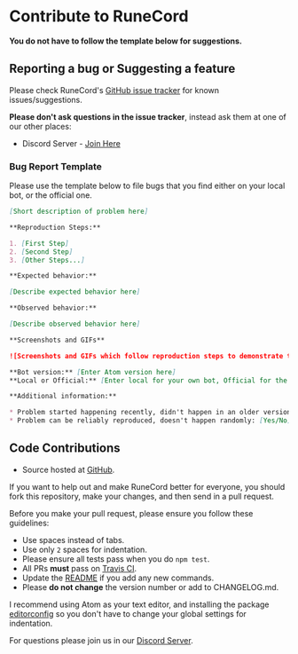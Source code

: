 # Contribute to RuneCord

**You do not have to follow the template below for suggestions.**

## Reporting a bug or Suggesting a feature
Please check RuneCord's [GitHub issue tracker](https://github.com/unlucky4ever/RuneCord/issues) for known issues/suggestions.

**Please don't ask questions in the issue tracker**, instead ask them at one of our other places:

* Discord Server - [Join Here](https://discord.me/runecord)

### Bug Report Template
Please use the template below to file bugs that you find either on your local bot, or the official one.

```markdown
[Short description of problem here]

**Reproduction Steps:**

1. [First Step]
2. [Second Step]
3. [Other Steps...]

**Expected behavior:**

[Describe expected behavior here]

**Observed behavior:**

[Describe observed behavior here]

**Screenshots and GIFs**

![Screenshots and GIFs which follow reproduction steps to demonstrate the problem](url)

**Bot version:** [Enter Atom version here]
**Local or Official:** [Enter local for your own bot, Official for the official bot]

**Additional information:**

* Problem started happening recently, didn't happen in an older version of RuneCord: [Yes/No]
* Problem can be reliably reproduced, doesn't happen randomly: [Yes/No]
```

## Code Contributions
* Source hosted at [GitHub](https://github.com/unlucky4ever/RuneCord).

If you want to help out and make RuneCord better for everyone, you should fork this repository, make your changes, and then send in a pull request.

Before you make your pull request, please ensure you follow these guidelines:
* Use spaces instead of tabs.
* Use only `2` spaces for indentation.
* Please ensure all tests pass when you do `npm test`.
* All PRs **must** pass on [Travis CI](https://travis-ci.org/unlucky4ever/RuneCord).
* Update the [README](https://github.com/unlucky4ever/RuneCord/blob/master/README.md) if you add any new commands.
* Please **do not change** the version number or add to CHANGELOG.md.

I recommend using Atom as your text editor, and installing the package [editorconfig](https://atom.io/packages/editorconfig) so you don't have to change your global settings for indentation.

For questions please join us in our [Discord Server](https://discord.me/runecord).
